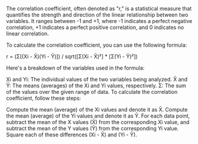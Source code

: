 
The correlation coefficient, often denoted as "r," is a statistical measure that quantifies the strength and direction of the linear relationship between two variables. It ranges between -1 and +1, where -1 indicates a perfect negative correlation, +1 indicates a perfect positive correlation, and 0 indicates no linear correlation.

To calculate the correlation coefficient, you can use the following formula:

r = (Σ[(Xi - X̄)(Yi - Ȳ)]) / sqrt([Σ(Xi - X̄)²] * [Σ(Yi - Ȳ)²])

Here's a breakdown of the variables used in the formula:

Xi and Yi: The individual values of the two variables being analyzed.
X̄ and Ȳ: The means (averages) of the Xi and Yi values, respectively.
Σ: The sum of the values over the given range of data.
To calculate the correlation coefficient, follow these steps:

Compute the mean (average) of the Xi values and denote it as X̄.
Compute the mean (average) of the Yi values and denote it as Ȳ.
For each data point, subtract the mean of the X values (X̄) from the corresponding Xi value, and subtract the mean of the Y values (Ȳ) from the corresponding Yi value.
Square each of these differences (Xi - X̄) and (Yi - Ȳ).
